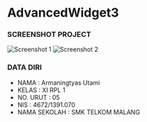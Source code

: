 # AdvancedWidget3
### SCREENSHOT PROJECT
![Screenshot 1](http://s16.postimg.org/84dre8mhd/Advanced_Widget03.png)
![Screenshot 2](http://s16.postimg.org/ejhdonikx/Advanced_Widget3.png)
<br>

### DATA DIRI
- NAMA      : Armaningtyas Utami
- KELAS     : XI RPL 1
- NO. URUT  : 05
- NIS       : 4672/1391.070
- NAMA SEKOLAH  : SMK TELKOM MALANG
